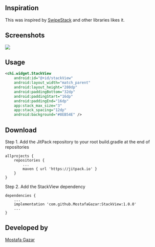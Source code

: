 ## Inspiration

This was inspired by [SwipeStack](https://github.com/flschweiger/SwipeStack) and other libraries likes it.

## Screenshots

![](screenshot.gif)

## Usage

```xml
<chi.widget.StackView
    android:id="@+id/stackView"
    android:layout_width="match_parent"
    android:layout_height="280dp"
    android:paddingBottom="32dp"
    android:paddingStart="16dp"
    android:paddingEnd="16dp"
    app:stack_max_size="3"
    app:stack_spacing="12dp"
    android:background="#8EB54E" />
```

## Download

Step 1. Add the JitPack repository to your root build.gradle at the end of repositories
```
allprojects {
    repositories {
        ...
        maven { url 'https://jitpack.io' }
    }
}
```
Step 2. Add the StackView dependency
```
dependencies {
    ...
    implementation 'com.github.MostafaGazar:StackView:1.0.0'
    ...
}
```

## Developed by

[Mostafa Gazar](https://www.linkedin.com/in/mostafagazar)